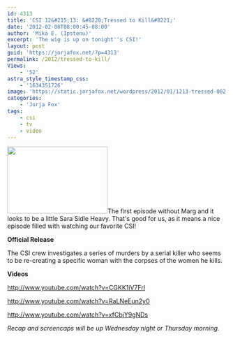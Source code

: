 ```yaml
---
id: 4313
title: 'CSI 12&#215;13: &#8220;Tressed to Kill&#8221;'
date: '2012-02-08T08:00:45-08:00'
author: 'Mika E. (Ipstenu)'
excerpt: 'The wig is up on tonight''s CSI!'
layout: post
guid: 'https://jorjafox.net/?p=4313'
permalink: /2012/tressed-to-kill/
Views:
    - '52'
astra_style_timestamp_css:
    - '1634351726'
image: 'https://static.jorjafox.net/wordpress/2012/01/1213-tressed-002.jpg'
categories:
    - 'Jorja Fox'
tags:
    - csi
    - tv
    - video
---
```


<a href="//static.jorjafox.net/wordpress/2012/01/1213-tressed-002.jpg"><img class="alignleft size-medium wp-image-4266" title="CSI: CRIME SCENE INVESTIGATION" src="//static.jorjafox.net/wordpress/2012/01/1213-tressed-002-230x153.jpg" alt="" width="230" height="153" /></a>The first episode without Marg and it looks to be a little Sara Sidle Heavy. That's good for us, as it means a nice episode filled with watching our favorite CSI!

<strong>Official Release</strong>

The CSI crew investigates a series of murders by a serial killer who seems to be re-creating a specific woman with the corpses of the women he kills.

<strong>Videos</strong>

<strong></strong>http://www.youtube.com/watch?v=CGKK1iV7FrI

http://www.youtube.com/watch?v=RaLNeEun2y0

http://www.youtube.com/watch?v=xfCbjY9gNDs

<em>Recap and screencaps will be up Wednesday night or Thursday morning.</em>